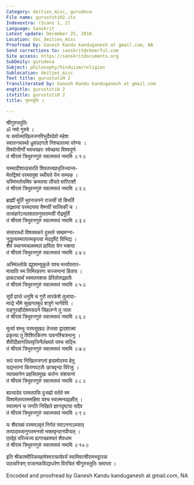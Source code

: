 ```yaml
---
Category: deities_misc, gurudeva
File name: gurustutiH2.itx
Indexextra: (Scans 1, 2)
Language: Sanskrit
Latest update: December 25, 2018
Location: doc_deities_misc
Proofread by: Ganesh Kandu kanduganesh at gmail.com, NA
Send corrections to: sanskrit@cheerful.com
Site access: https://sanskritdocuments.org
SubDeity: gurudeva
Subject: philosophy/hinduism/religion
Sublocation: deities_misc
Text title: gurustutiH 2
Transliterated by: Ganesh Kandu kanduganesh at gmail.com
engtitle: gurustutiH 2
itxtitle: gurustutiH 2
title: गुरुस्तुतिः २

---
```

  
 श्रीगुरुस्तुतिः   
ॐ नमो गुरुवे ।  
यः सर्वात्माखिलजनविभुर्देवदेवो महेशः  
     स्वातन्त्र्यस्थो ध्रुवपदगतो निश्चलात्मा वरेण्यः ।  
विश्वोत्तीर्णों भवभयहरः स्वेच्छया विश्वपूर्णः  
     तं श्रीरामं त्रिभुवनगुरुं स्वात्मरूपं नमामि ॥ १॥  
  
यस्मादीशात्प्रसरति शिवतत्त्वप्रभृतिज्यान्त-  
     मेतद्विश्वं परमवपुषा स्थीयते येन सम्यक् ।  
यस्मिंस्तोयमिव क्रमतया लीयते वारिराशौ  
     तं श्रीरामं त्रिभुवनगुरुं स्वात्मरूपं नमामि ॥ २॥  
  
ब्राह्मीं मूर्तिं भुवनजनने राजसीं यो बिभर्ति  
     तद्रक्षायां परमदयया वैष्णवीं सात्विकीं च ।  
तत्संहारेऽनलशततनुस्तामसीं रौद्रमूर्तिं  
     तं श्रीरामं त्रिभुवनगुरुं स्वात्मरूपं नमामि ॥ ३॥  
  
संसाराब्धौ विषयमकरे दुस्तरे सम्प्रमग्ना-  
     नुद्धृत्यस्मात्परमकृपया भेददृष्टिं विभिद्य ।  
शैवं स्थानमचलममलं प्रापिता येन भक्त्या  
     तं श्रीरामं त्रिभुवनगुरुं स्वात्मरूपं नमामि ॥ ४॥  
  
अस्मिंल्लोके ह्यूपमन्युकुले यश्च मर्त्यावतार-  
     मायाति स्म तिमिरहरणः सज्जनानां हिताय ।  
प्राकट्यार्थं स्वमतयशसः प्रेरितोरुद्रव्रातैः  
     तं श्रीरामं त्रिभुवनगुरुं स्वात्मरूपं नमामि ॥ ५॥  
  
सूर्ये प्राप्ते धनुषि च गुरौ तारकेशे तुलाया-  
     माद्ये भौमे सुखगतबुधे शत्रुगे भार्गवेपि ।  
पङ्गुराहौर्दशमसदने सिंहलग्ने तु जातः  
     तं श्रीरामं त्रिभुवनगुरुं स्वात्मरूपं नमामि ॥ ६॥  
  
मूर्त्या शम्भुः परमसुखदः तेजसा द्वादशात्मा  
     प्रकृत्या तु शिशिरकिरणः पावनश्चित्रभानुः ।  
शैवीदीक्षागलितवृजिनैर्लक्ष्यते यश्च सद्भिः  
     तं श्रीरामं त्रिभुवनगुरुं स्वात्मरूपं नमामि ॥ ७॥  
  
रूपं यस्य निखिलजगतां हृत्प्रमोदस्य हेतु  
     यद्यन्तानां किरणपटलैः छात्रवृन्दा विरेजुः ।  
व्याख्यानेन प्रहसितमुखः कर्तनः संशयानां  
     तं श्रीरामं त्रिभुवनगुरुं स्वात्मरूपं नमामि ॥ ८॥  
  
बाल्यादेव परमतपसि दुःसह्ये वर्तते स्म  
     विश्वमेतत्परममहिमा यश्च स्वात्मन्यद्राक्षीत् ।  
स्वात्मानं च जगति निखिले ज्ञानदृष्टया सदैव  
     तं श्रीरामं त्रिभुवनगुरुं स्वात्मरूपं नमामि ॥ ९॥  
  
यः शैवाख्यं परममऽमृतं निर्गतं स्वाऽननाऽब्जात्  
     तत्पादाब्जानुगतमनसो भक्तवृन्दानपीप्यत् ।  
एतद्देहं परित्यज्य ह्यगाच्छाश्वतं शैवधाम  
     तं श्रीरामं त्रिभुवनगुरुं स्वात्मरूपं नमामि ॥ १०॥  
  
इति श्रीकाश्मीरिकमहामेश्वराचार्यवर्यं स्वामिवरश्रीरामभट्टारक  
पादचरित्रण् राजानकविद्याधरेण विरचितं श्रीगुरुस्तुतिः समाप्ता ।  
  
  
Encoded and proofread by Ganesh Kandu kanduganesh at gmail.com, NA  
  
